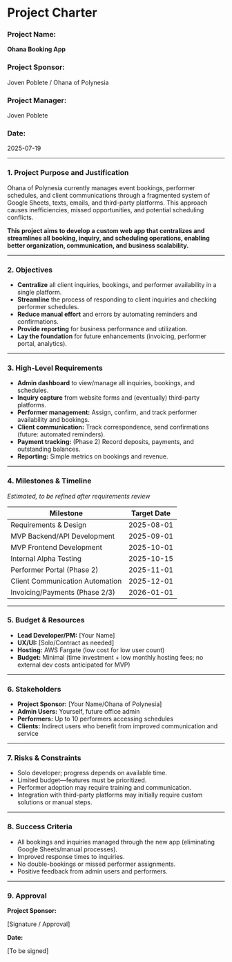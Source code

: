 # Project Charter

### **Project Name:**

**Ohana Booking App**

### **Project Sponsor:**

Joven Poblete / Ohana of Polynesia

### **Project Manager:**

Joven Poblete

### **Date:**

2025-07-19

---

### **1. Project Purpose and Justification**

Ohana of Polynesia currently manages event bookings, performer schedules, and client communications through a fragmented system of Google Sheets, texts, emails, and third-party platforms. This approach causes inefficiencies, missed opportunities, and potential scheduling conflicts.

**This project aims to develop a custom web app that centralizes and streamlines all booking, inquiry, and scheduling operations, enabling better organization, communication, and business scalability.**

---

### **2. Objectives**

- **Centralize** all client inquiries, bookings, and performer availability in a single platform.
- **Streamline** the process of responding to client inquiries and checking performer schedules.
- **Reduce manual effort** and errors by automating reminders and confirmations.
- **Provide reporting** for business performance and utilization.
- **Lay the foundation** for future enhancements (invoicing, performer portal, analytics).

---

### **3. High-Level Requirements**

- **Admin dashboard** to view/manage all inquiries, bookings, and schedules.
- **Inquiry capture** from website forms and (eventually) third-party platforms.
- **Performer management:** Assign, confirm, and track performer availability and bookings.
- **Client communication:** Track correspondence, send confirmations (future: automated reminders).
- **Payment tracking:** (Phase 2) Record deposits, payments, and outstanding balances.
- **Reporting:** Simple metrics on bookings and revenue.

---

### **4. Milestones & Timeline**

_Estimated, to be refined after requirements review_

| Milestone                       | Target Date |
| ------------------------------- | ----------- |
| Requirements & Design           | 2025-08-01  |
| MVP Backend/API Development     | 2025-09-01  |
| MVP Frontend Development        | 2025-10-01  |
| Internal Alpha Testing          | 2025-10-15  |
| Performer Portal (Phase 2)      | 2025-11-01  |
| Client Communication Automation | 2025-12-01  |
| Invoicing/Payments (Phase 2/3)  | 2026-01-01  |

---

### **5. Budget & Resources**

- **Lead Developer/PM:** [Your Name]
- **UX/UI:** [Solo/Contract as needed]
- **Hosting:** AWS Fargate (low cost for low user count)
- **Budget:** Minimal (time investment + low monthly hosting fees; no external dev costs anticipated for MVP)

---

### **6. Stakeholders**

- **Project Sponsor:** [Your Name/Ohana of Polynesia]
- **Admin Users:** Yourself, future office admin
- **Performers:** Up to 10 performers accessing schedules
- **Clients:** Indirect users who benefit from improved communication and service

---

### **7. Risks & Constraints**

- Solo developer; progress depends on available time.
- Limited budget—features must be prioritized.
- Performer adoption may require training and communication.
- Integration with third-party platforms may initially require custom solutions or manual steps.

---

### **8. Success Criteria**

- All bookings and inquiries managed through the new app (eliminating Google Sheets/manual processes).
- Improved response times to inquiries.
- No double-bookings or missed performer assignments.
- Positive feedback from admin users and performers.

---

### **9. Approval**

**Project Sponsor:**

[Signature / Approval]

**Date:**

[To be signed]
